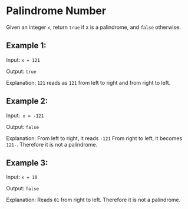 # Palindrome Number
Given an integer `x`, return `true` if x is a palindrome, and `false` otherwise.

## Example 1:
Input: `x = 121`

Output: `true`

Explanation: `121` reads as `121` from left to right and from right to left.

## Example 2:
Input:` x = -121`

Output: `false`

Explanation: From left to right, it reads `-121` From right to left, it becomes `121-`. Therefore it is not a palindrome.

## Example 3:
Input: `x = 10`

Output: `false`

Explanation: Reads `01` from right to left. Therefore it is not a palindrome.
